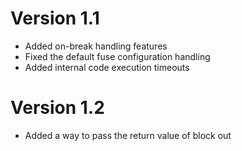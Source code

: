 Version 1.1
===========

* Added on-break handling features
* Fixed the default fuse configuration handling
* Added internal code execution timeouts

Version 1.2
===========

* Added a way to pass the return value of block out
